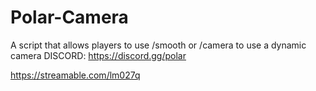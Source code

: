 # Polar-Camera
 A script that allows players to use /smooth or /camera to use a dynamic camera
DISCORD: https://discord.gg/polar

https://streamable.com/lm027q